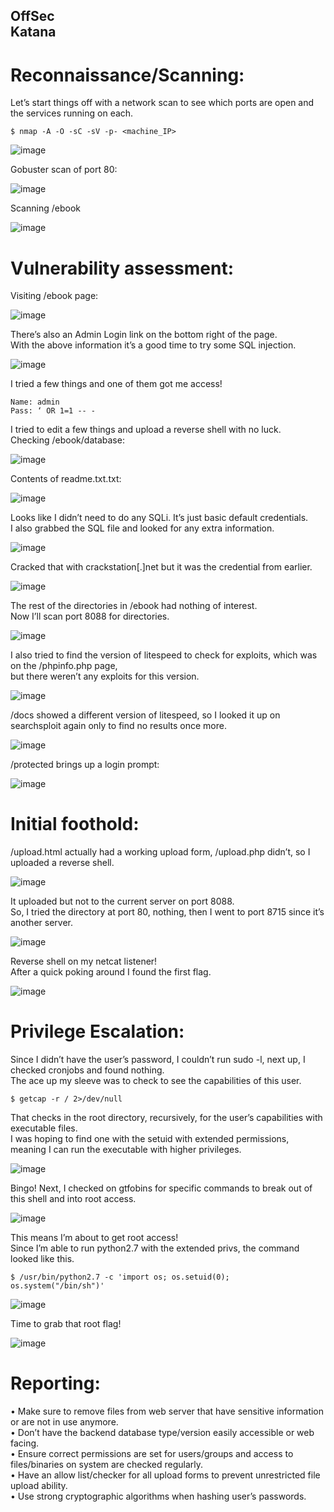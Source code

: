 OffSec <br>
Katana
---
 
# Reconnaissance/Scanning:
Let’s start things off with a network scan to see which ports are open and the services running on each.
```
$ nmap -A -O -sC -sV -p- <machine_IP>
```
![image](https://github.com/xocybersec/OffSec-Walkthroughs/assets/91302698/570c4b87-1e2f-4c0d-a524-598ffff10d1d)
 
Gobuster scan of port 80:

![image](https://github.com/xocybersec/OffSec-Walkthroughs/assets/91302698/8bd3b9d1-d7e8-4661-b6ef-8583abd8def6)
 
Scanning /ebook
 
![image](https://github.com/xocybersec/OffSec-Walkthroughs/assets/91302698/27a2248e-95df-44b2-a4f5-3234020d77dc)

# Vulnerability assessment:
Visiting /ebook page:

![image](https://github.com/xocybersec/OffSec-Walkthroughs/assets/91302698/d80d2198-e0cb-4d17-9734-9f5fbbc5c6ab)
 
There’s also an Admin Login link on the bottom right of the page. <br>
With the above information it’s a good time to try some SQL injection.

![image](https://github.com/xocybersec/OffSec-Walkthroughs/assets/91302698/f4fd48c8-38b2-4c5f-82ff-a3b9523e50bf)
 
I tried a few things and one of them got me access!
```
Name: admin
Pass: ‘ OR 1=1 -- -
```
I tried to edit a few things and upload a reverse shell with no luck. <br>
Checking /ebook/database:

![image](https://github.com/xocybersec/OffSec-Walkthroughs/assets/91302698/7c5d3f58-468d-4840-9d0a-333dbf609331)
 
Contents of readme.txt.txt:

![image](https://github.com/xocybersec/OffSec-Walkthroughs/assets/91302698/4bff8ab5-5c43-4569-9404-0dfff72d4e49)
 
Looks like I didn’t need to do any SQLi. It’s just basic default credentials. <br>
I also grabbed the SQL file and looked for any extra information.

![image](https://github.com/xocybersec/OffSec-Walkthroughs/assets/91302698/52b00b22-8063-41b0-9e3a-e0978bac989f)
 
Cracked that with crackstation[.]net but it was the credential from earlier.

![image](https://github.com/xocybersec/OffSec-Walkthroughs/assets/91302698/2f6f3a77-9177-4d4b-a45e-0892a39bbb91)
 
The rest of the directories in /ebook had nothing of interest. <br>
Now I’ll scan port 8088 for directories.
 
![image](https://github.com/xocybersec/OffSec-Walkthroughs/assets/91302698/b9e57580-6836-4a51-8514-42fa6d85413f)

I also tried to find the version of litespeed to check for exploits, which was on the /phpinfo.php page,  <br>
but there weren’t any exploits for this version.

![image](https://github.com/xocybersec/OffSec-Walkthroughs/assets/91302698/2f97b355-1982-4f22-8a1d-32c94beea63c)

/docs showed a different version of litespeed, so I looked it up on searchsploit again only to find no results once more.
 
![image](https://github.com/xocybersec/OffSec-Walkthroughs/assets/91302698/20f78dbc-44ba-4539-ba20-7ab0b93772dd)

/protected brings up a login prompt:
 
![image](https://github.com/xocybersec/OffSec-Walkthroughs/assets/91302698/ce7e04a9-c116-43fa-be5a-22f5814cbd94)

# Initial foothold:
/upload.html actually had a working upload form, /upload.php didn’t, so I uploaded a reverse shell.

![image](https://github.com/xocybersec/OffSec-Walkthroughs/assets/91302698/d59d9173-8c33-44c8-8db6-453c55dc43a7)
 
It uploaded but not to the current server on port 8088.  <br>
So, I tried the directory at port 80, nothing, then I went to port 8715 since it’s another server.

![image](https://github.com/xocybersec/OffSec-Walkthroughs/assets/91302698/094bf862-6169-4c59-926c-4b9c5c2723f1)
 
Reverse shell on my netcat listener! <br>
After a quick poking around I found the first flag.
 
![image](https://github.com/xocybersec/OffSec-Walkthroughs/assets/91302698/87657dd7-fcb3-4210-8ebd-3d5c8cbfece4)

# Privilege Escalation:
Since I didn’t have the user’s password, I couldn’t run sudo -l, next up, I checked cronjobs and found nothing. <br>
The ace up my sleeve was to check to see the capabilities of this user.
```
$ getcap -r / 2>/dev/null
```
That checks in the root directory, recursively, for the user’s capabilities with executable files. <br>
I was hoping to find one with the setuid with extended permissions, meaning I can run the executable with higher privileges.

![image](https://github.com/xocybersec/OffSec-Walkthroughs/assets/91302698/1aaa42ec-450b-4f0d-9936-f448024289b7)
 
Bingo! Next, I checked on gtfobins for specific commands to break out of this shell and into root access.

![image](https://github.com/xocybersec/OffSec-Walkthroughs/assets/91302698/2d7b7f75-9c0c-45ec-b62b-3f4be0748050)
 
This means I’m about to get root access! <br>
Since I’m able to run python2.7 with the extended privs, the command looked like this.
```
$ /usr/bin/python2.7 -c 'import os; os.setuid(0); os.system("/bin/sh")'
```
![image](https://github.com/xocybersec/OffSec-Walkthroughs/assets/91302698/4df80a1a-e248-4d10-9c69-31823acdb083)
 
Time to grab that root flag!
 
![image](https://github.com/xocybersec/OffSec-Walkthroughs/assets/91302698/dc58fb5c-d37e-40cc-be10-179687a7fad3)

# Reporting:
•	Make sure to remove files from web server that have sensitive information or are not in use anymore. <br>
•	Don’t have the backend database type/version easily accessible or web facing. <br>
•	Ensure correct permissions are set for users/groups and access to files/binaries on system are checked regularly. <br>
•	Have an allow list/checker for all upload forms to prevent unrestricted file upload ability. <br>
•	Use strong cryptographic algorithms when hashing user’s passwords.

